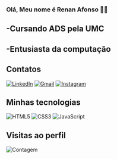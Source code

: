 ### Olá, Meu nome é Renan Afonso 👨‍💻
    
## -Cursando ADS pela UMC
## -Entusiasta da computação

## Contatos

[![LinkedIn](https://img.shields.io/badge/LinkedIn-0077B5?style=for-the-badge&logo=linkedin&logoColor=white)](https://www.linkedin.com/in/renan-afonso-44190524a/)
[![Gmail](https://img.shields.io/badge/Gmail-D14836?style=for-the-badge&logo=gmail&logoColor=white)](renanafonso06@gmail.com)
[![Instagram](https://img.shields.io/badge/Instagram-E4405F?style=for-the-badge&logo=instagram&logoColor=white)](https://www.instagram.com/renanafonso16/)

## Minhas tecnologias

![HTML5](https://img.shields.io/badge/HTML5-E34F26?style=for-the-badge&logo=html5&logoColor=white)
![CSS3](https://img.shields.io/badge/CSS3-1572B6?style=for-the-badge&logo=css3&logoColor=white)
![JavaScript](https://img.shields.io/badge/JavaScript-F7DF1E?style=for-the-badge&logo=javascript&logoColor=black)

## Visitas ao perfil
![Contagem](https://count.getloli.com/get/@RenanAfonso16?theme=asoul)
